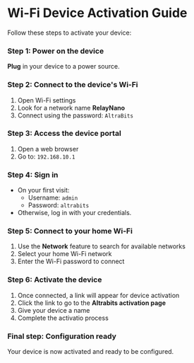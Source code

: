 # Wi-Fi Device Activation Guide

Follow these steps to activate your device:

### Step 1: Power on the device
**Plug** in your device to a power source.

### Step 2: Connect to the device's Wi-Fi
1. Open Wi-Fi settings
2. Look for a network name **RelayNano**
3. Connect using the password: `AltraBits`

### Step 3: Access the device portal
1. Open a web browser
2. Go to: `192.168.10.1`

### Step 4: Sign in
- On your first visit:
  - Username: `admin`
  - Password: `altrabits`
- Otherwise, log in with your credentials.

### Step 5: Connect to your home Wi-Fi
1. Use the **Network** feature to search for available networks
2. Select your home Wi-Fi network
3. Enter the Wi-Fi password to connect

### Step 6: Activate the device
1. Once connected, a link will appear for device activation
2. Click the link to go to the **Altrabits activation page**
3. Give your device a name
4. Complete the activatio process

### Final step: Configuration ready
Your device is now activated and ready to be configured.
